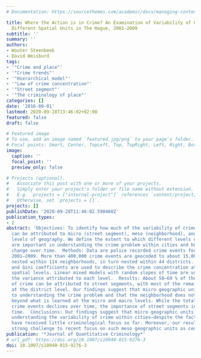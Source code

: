 ```yaml
---
# Documentation: https://sourcethemes.com/academic/docs/managing-content/

title: Where the Action is in Crime? An Examination of Variability of Crime Across
  Different Spatial Units in The Hague, 2001–2009
subtitle: ''
summary: ''
authors:
- Wouter Steenbeek
- David Weisburd
tags:
- '"Crime and place"'
- '"Crime trends"'
- '"Hierarchical model"'
- '"Law of crime concentration"'
- '"Street segment"'
- '"The criminology of place"'
categories: []
date: '2016-09-01'
lastmod: 2020-09-28T13:46:02+02:00
featured: false
draft: false

# Featured image
# To use, add an image named `featured.jpg/png` to your page's folder.
# Focal points: Smart, Center, TopLeft, Top, TopRight, Left, Right, BottomLeft, Bottom, BottomRight.
image:
  caption: ''
  focal_point: ''
  preview_only: false

# Projects (optional).
#   Associate this post with one or more of your projects.
#   Simply enter your project's folder or file name without extension.
#   E.g. `projects = ["internal-project"]` references `content/project/deep-learning/index.md`.
#   Otherwise, set `projects = []`.
projects: []
publishDate: '2020-09-28T11:46:02.590460Z'
publication_types:
- 2
abstract: 'Objectives: To identify how much of the variability of crime in a city
  can be attributed to micro (street segment), meso (neighborhood), and macro (district)
  levels of geography. We define the extent to which different levels of geography
  are important in understanding the crime problem within cities and how those relationships
  change over time.  Methods: Data are police recorded crime events for the period
  2001–2009. More than 400,000 crime events are geocoded to about 15,000 street segments,
  nested within 114 neighborhoods, in turn nested within 44 districts. Lorenz curves
  and Gini coefficients are used to describe the crime concentration at the three
  spatial levels. Linear mixed models with random slopes of time are used to estimate
  the variance attributed to each level.  Results: About 58–69 % of the variability
  of crime can be attributed to street segments, with most of the remaining variability
  at the district level. Our findings suggest that micro geographic units are key
  to understanding the crime problem and that the neighborhood does not add significantly
  beyond what is learned at the micro and macro levels. While the total number of
  crime events declines over time, the importance of street segments increases over
  time.  Conclusions: Our findings suggest that micro geographic units are key to
  understanding the variability of crime within cities—despite the fact that they
  have received little criminological focus so far. Moreover, our results raise a
  strong challenge to recent focus on such meso geographic units as census block groups.'
publication: '*Journal of Quantitative Criminology*'
# url_pdf: https://doi.org/10.1007/s10940-015-9276-3
doi: 10.1007/s10940-015-9276-3
---
```

